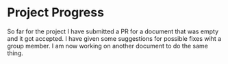 # Project Progress

So far for the project I have submitted a PR for a document that was empty and it got accepted. I have given some suggestions 
for possible fixes wiht a group member. I am now working on another document to do the same thing.
